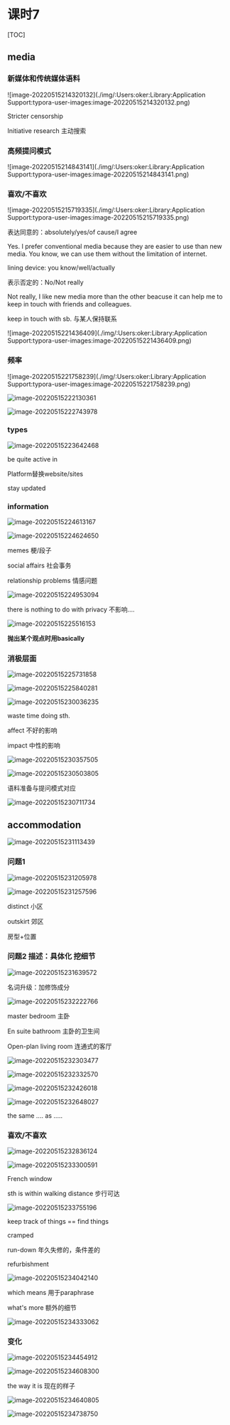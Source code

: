 # 课时7
[TOC]

## media

### 新媒体和传统媒体语料

![image-20220515214320132](./img/:Users:oker:Library:Application Support:typora-user-images:image-20220515214320132.png)

Stricter censorship

Initiative research 主动搜索 

### 高频提问模式

![image-20220515214843141](./img/:Users:oker:Library:Application Support:typora-user-images:image-20220515214843141.png)

### 喜欢/不喜欢

![image-20220515215719335](./img/:Users:oker:Library:Application Support:typora-user-images:image-20220515215719335.png)

表达同意的：absolutely/yes/of cause/I agree 

 Yes. I prefer conventional media because they are easier to use than new media. You know, we can use them without the limitation of internet.

lining device: you know/well/actually



表示否定的：No/Not really

Not really, I like new media more than the other beacuse it can help me to keep in touch with friends and colleagues.

keep in touch with sb. 与某人保持联系 

![image-20220515221436409](./img/:Users:oker:Library:Application Support:typora-user-images:image-20220515221436409.png)

### 频率

![image-20220515221758239](./img/:Users:oker:Library:Application Support:typora-user-images:image-20220515221758239.png)



![image-20220515222130361](./img/image-20220515222130361.png)

![image-20220515222743978](./img/image-20220515222743978.png)

### types

![image-20220515223642468](./img/image-20220515223642468.png)



be quite active in 

Platform替换website/sites 

stay updated 

### information

![image-20220515224613167](./img/image-20220515224613167.png)



![image-20220515224624650](./img/image-20220515224624650.png)

memes 梗/段子

social affairs 社会事务

relationship problems 情感问题

![image-20220515224953094](./img/image-20220515224953094.png)

there is nothing to do with privacy 不影响....



![image-20220515225516153](./img/image-20220515225516153.png)

**抛出某个观点时用basically**

### 消极层面

![image-20220515225731858](./img/image-20220515225731858.png)



![image-20220515225840281](./img/image-20220515225840281.png)



![image-20220515230036235](./img/image-20220515230036235.png)

waste time doing sth.

affect 不好的影响  

impact 中性的影响



![image-20220515230357505](./img/image-20220515230357505.png)

![image-20220515230503805](./img/image-20220515230503805.png)

语料准备与提问模式对应

![image-20220515230711734](./img/image-20220515230711734.png)



## accommodation

![image-20220515231113439](./img/image-20220515231113439.png)

### 问题1

![image-20220515231205978](./img/image-20220515231205978.png)

![image-20220515231257596](./img/image-20220515231257596.png)

distinct 小区

outskirt 郊区

房型+位置



### 问题2 描述：具体化 挖细节

![image-20220515231639572](./img/image-20220515231639572.png)



名词升级：加修饰成分

![image-20220515232222766](./img/image-20220515232222766.png)

master bedroom 主卧

En suite bathroom 主卧的卫生间

Open-plan living room 连通式的客厅



![image-20220515232303477](./img/image-20220515232303477.png)

![image-20220515232332570](./img/image-20220515232332570.png)



![image-20220515232426018](./img/image-20220515232426018.png)

![image-20220515232648027](./img/image-20220515232648027.png)

the same .... as .....



### 喜欢/不喜欢

![image-20220515232836124](./img/image-20220515232836124.png)

![image-20220515233300591](./img/image-20220515233300591.png)

French window

sth is within walking distance 步行可达



![image-20220515233755196](./img/image-20220515233755196.png)

keep track of things == find things

cramped 

run-down 年久失修的，条件差的

refurbishment 



![image-20220515234042140](./img/image-20220515234042140.png)

which means 用于paraphrase

what's more 额外的细节

![image-20220515234333062](./img/image-20220515234333062.png)

### 变化

![image-20220515234454912](./img/image-20220515234454912.png)



![image-20220515234608300](./img/image-20220515234608300.png)

the way it is 现在的样子

![image-20220515234640805](./img/image-20220515234640805.png)



![image-20220515234738750](./img/image-20220515234738750.png)